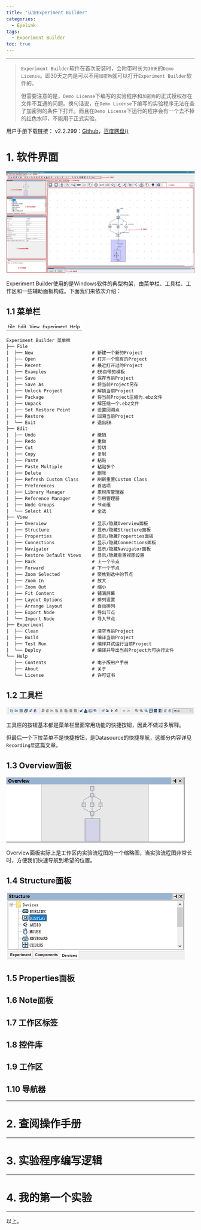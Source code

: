 ```yaml
---
title: "认识Experiment Builder"
categories:
  - Eyelink
tags:
  - Experiment Builder
toc: true
---
```


---

> `Experiment Builder`软件在首次安装时，会附带时长为`30天`的`Demo License`。即30天之内是可以不用`加密狗`就可以打开`Experiment Builder`软件的。
> 
> 但需要注意的是，`Demo License`下编写的实验程序和`加密狗`的正式授权存在文件不互通的问题。换句话说，在`Demo License`下编写的实验程序无法在查了加密狗的条件下打开。而且在`Demo License`下运行的程序会有一个去不掉的红色水印，不能用于正式实验。

用户手册下载链接：
v2.2.299：[Github]()，[百度网盘()]()

# 1. 软件界面

![EB_shotcut](/media/EB_shotcut.jpg)

Experiment Builder使用的是Windows软件的典型构架，由菜单栏、工具栏、工作区和一些辅助面板构成。下面我们来依次介绍：

## 1.1 菜单栏

![eb_menu_ba](/media/eb_menu_bar.jpg)

```
Experiment Builder 菜单栏
├── File                    
|  ├── New                      # 新建一个新的Project
|  ├── Open                     # 打开一个现有的Project
|  ├── Recent                   # 最近打开过的Project
|  ├── Examples                 # EB自带的模板
|  ├── Save                     # 保存当前Project
|  ├── Save As                  # 将当前Project另存
|  ├── Unlock Project           # 解锁当前Project
|  ├── Package                  # 将当前Project压缩为.ebz文件
|  ├── Unpack                   # 解压缩一个.ebz文件
|  ├── Set Restore Point        # 设置回溯点
|  ├── Restore                  # 回溯当前Project
|  └── Exit                     # 退出EB
├── Edit
|  ├── Undo                     # 撤销
|  ├── Redo                     # 重做
|  ├── Cut                      # 剪切
|  ├── Copy                     # 复制
|  ├── Paste                    # 粘贴
|  ├── Paste Multiple           # 粘贴多个
|  ├── Delete                   # 删除
|  ├── Refresh Custom Class     # 刷新重置Custom Class
|  ├── Preferences              # 首选项
|  ├── Library Manager          # 素材库管理器
|  ├── Reference Manager        # 引用管理器
|  ├── Node Groups              # 节点组
|  └── Select All               # 全选
├── View
|  ├── Overview                 # 显示/隐藏Overview面板
|  ├── Structure                # 显示/隐藏Structure面板
|  ├── Properties               # 显示/隐藏Properties面板
|  ├── Connections              # 显示/隐藏Connections面板
|  ├── Navigator                # 显示/隐藏Navigator面板
|  ├── Restore Default Views    # 显示/隐藏重置视图设置
|  ├── Back                     # 上一个节点
|  ├── Forward                  # 下一个节点
|  ├── Zoom Selected            # 聚焦到选中的节点
|  ├── Zoom In                  # 放大
|  ├── Zoom Out                 # 缩小
|  ├── Fit Content              # 铺满屏幕
|  ├── Layout Options           # 排列设置
|  ├── Arrange Layout           # 自动排列
|  ├── Export Node              # 导出节点
|  └── Import Node              # 导入节点
├── Experiment
|  ├── Clean                    # 清空当前Project
|  ├── Build                    # 编译当前Project
|  ├── Test Run                 # 编译并试运行当前Project
|  └── Deploy                   # 编译并导出当前Project为可执行文件
└── Help
   ├── Contents                 # 电子版用户手册
   ├── About                    # 关于
   └── License                  # 许可证书
```

## 1.2 工具栏

![eb_tool_ba](/media/eb_tool_bar.jpg)

工具栏的按钮基本都是菜单栏里面常用功能的快捷按钮，因此不做过多解释。

但最后一个下拉菜单不是快捷按钮，是Datasource的快捷导航，这部分内容详见`Recording层`这篇文章。

## 1.3 Overview面板

![eb_overview_panne](/media/eb_overview_pannel.jpg)


Overview面板实际上是工作区内实验流程图的一个缩略图，当实验流程图非常长时，方便我们快速导航到希望的位置。

## 1.4 Structure面板

![eb_structure_panne](/media/eb_structure_pannel.jpg)



## 1.5 Properties面板



## 1.6 Note面板



## 1.7 工作区标签



## 1.8 控件库



## 1.9 工作区



## 1.10 导航器



---

# 2. 查阅操作手册

---

# 3. 实验程序编写逻辑

---

# 4. 我的第一个实验

---

以上。


